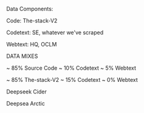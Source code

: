 Data Components:

Code:
The-stack-V2

Codetext:
SE, whatever we've scraped

Webtext:
HQ, OCLM

DATA MIXES

~ 85% Source Code
~ 10% Codetext
~ 5% Webtext

~ 85% The-stack-V2
~ 15% Codetext
~ 0% Webtext

Deepseek
Cider

Deepsea
Arctic